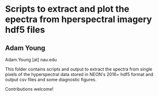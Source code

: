 # Scripts to extract and plot the epectra from hperspectral imagery hdf5 files
## Adam Young

Adam.Young [at] nau.edu

This folder contains scripts and output to extract the spectra from single
pixels of the hyperspectral data stored in NEON's 2016+ hdf5 format and output
csv files and some diagnostic figures.

Contributions welcome!
